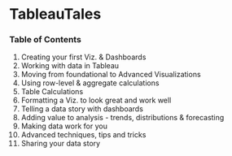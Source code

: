 # TableauTales  
### Table of Contents  
1. Creating your first Viz. & Dashboards
2. Working with data in Tableau
3. Moving from foundational to Advanced Visualizations
4. Using row-level & aggregate calculations
5. Table Calculations
6. Formatting a Viz. to look great and work well
7. Telling a data story with dashboards
8. Adding value to analysis - trends, distributions & forecasting
9. Making data work for you
10. Advanced techniques, tips and tricks
11. Sharing your data story

